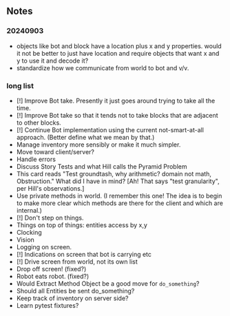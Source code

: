 ## Notes

### 20240903

* objects like bot and block have a location plus x and y properties.
  would it not be better to just have location and require objects
  that want x and y to use it and decode it?
* standardize how we communicate from world to bot and v/v.

### long list

* [!] Improve Bot take. Presently it just goes around trying to take
  all the time.
* [!] Improve Bot take so that it tends not to take blocks that are
  adjacent to other blocks.
* [!] Continue Bot implementation using the current not-smart-at-all
  approach. (Better define what we mean by that.)
* Manage inventory more sensibly or make it much simpler.
* Move toward client/server?
* Handle errors
* Discuss Story Tests and what Hill calls the Pyramid Problem
* This card reads "Test groundtash, why arithmetic? domain not math,
  Obstruction." What did I have in
  mind? [Ah! That says "test granularity", per Hill's observations.]
* Use private methods in world. (I remember this one! The idea is to
  begin to make more clear which methods are there for the client and
  which are internal.)
* [!] Don't step on things.
* Things on top of things: entities access by x,y
* Clocking
* Vision
* Logging on screen.
* [!] Indications on screen that bot is carrying etc
* [!] Drive screen from world, not its own list
* Drop off screen! (fixed?)
* Robot eats robot. (fixed?)
* Would Extract Method Object be a good move for `do_something`?
* Should all Entities be sent do_something?
* Keep track of inventory on server side?
* Learn pytest fixtures?
